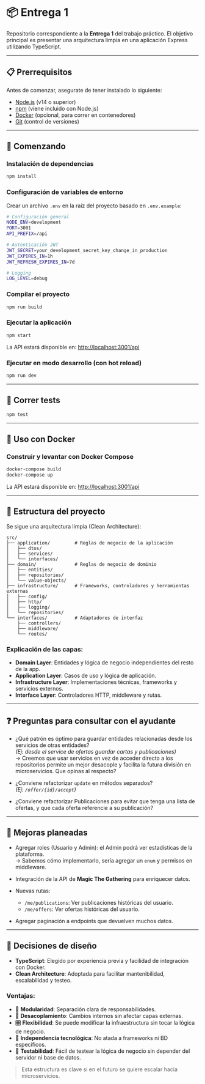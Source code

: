 
# 📦 Entrega 1

Repositorio correspondiente a la **Entrega 1** del trabajo práctico. El objetivo principal es presentar una arquitectura limpia en una aplicación Express utilizando TypeScript.

---

## 📋 Prerrequisitos

Antes de comenzar, asegurate de tener instalado lo siguiente:

- [Node.js](https://nodejs.org/) (v14 o superior)
- [npm](https://www.npmjs.com/) (viene incluido con Node.js)
- [Docker](https://www.docker.com/get-started) (opcional, para correr en contenedores)
- [Git](https://git-scm.com/) (control de versiones)

---

## 🚀 Comenzando

### Instalación de dependencias

```bash
npm install
```

### Configuración de variables de entorno

Crear un archivo `.env` en la raíz del proyecto basado en `.env.example`:

```bash
# Configuración general
NODE_ENV=development
PORT=3001
API_PREFIX=/api

# Autenticación JWT
JWT_SECRET=your_development_secret_key_change_in_production
JWT_EXPIRES_IN=1h
JWT_REFRESH_EXPIRES_IN=7d

# Logging
LOG_LEVEL=debug
```

### Compilar el proyecto

```bash
npm run build
```

### Ejecutar la aplicación

```bash
npm start
```

La API estará disponible en: [http://localhost:3001/api](http://localhost:3001/api)

### Ejecutar en modo desarrollo (con hot reload)

```bash
npm run dev
```

---

## 🧪 Correr tests

```bash
npm test
```

---

## 🐳 Uso con Docker

### Construir y levantar con Docker Compose

```bash
docker-compose build
docker-compose up
```

La API estará disponible en: [http://localhost:3001/api](http://localhost:3001/api)

---

## 📁 Estructura del proyecto

Se sigue una arquitectura limpia (Clean Architecture):

```
src/
├── application/         # Reglas de negocio de la aplicación
│   ├── dtos/            
│   ├── services/        
│   └── interfaces/      
├── domain/              # Reglas de negocio de dominio
│   ├── entities/        
│   ├── repositories/    
│   └── value-objects/   
├── infrastructure/      # Frameworks, controladores y herramientas externas
│   ├── config/          
│   ├── http/            
│   ├── logging/         
│   └── repositories/    
└── interfaces/          # Adaptadores de interfaz
    ├── controllers/     
    ├── middleware/      
    └── routes/          
```

### Explicación de las capas:

- **Domain Layer**: Entidades y lógica de negocio independientes del resto de la app.
- **Application Layer**: Casos de uso y lógica de aplicación.
- **Infrastructure Layer**: Implementaciones técnicas, frameworks y servicios externos.
- **Interface Layer**: Controladores HTTP, middleware y rutas.

---

## ❓ Preguntas para consultar con el ayudante

- ¿Qué patrón es óptimo para guardar entidades relacionadas desde los servicios de otras entidades?  
  _(Ej: desde el service de ofertas guardar cartas y publicaciones)_  
  → Creemos que usar servicios en vez de acceder directo a los repositorios permite un mejor desacople y facilita la futura división en microservicios. Que opinas al respecto?

- ¿Conviene refactorizar `update` en métodos separados?  
  _(Ej: `/offer/{id}/accept`)_

- ¿Conviene refactorizar Publicaciones para evitar que tenga una lista de ofertas, y que cada oferta referencie a su publicación?

---

## 🔧 Mejoras planeadas

- Agregar roles (Usuario y Admin): el Admin podrá ver estadísticas de la plataforma.  
  → Sabemos cómo implementarlo, sería agregar un `enum` y permisos en middleware.



- Integración de la API de **Magic The Gathering** para enriquecer datos.

- Nuevas rutas:
  - `/me/publications`: Ver publicaciones históricas del usuario.
  - `/me/offers`: Ver ofertas históricas del usuario.

- Agregar paginación a endpoints que devuelven muchos datos.

---

## 🧠 Decisiones de diseño

- **TypeScript**: Elegido por experiencia previa y facilidad de integración con Docker.
- **Clean Architecture**: Adoptada para facilitar mantenibilidad, escalabilidad y testeo.

### Ventajas:

- 🔁 **Modularidad**: Separación clara de responsabilidades.
- 🔧 **Desacoplamiento**: Cambios internos sin afectar capas externas.
- 🎛️ **Flexibilidad**: Se puede modificar la infraestructura sin tocar la lógica de negocio.
- 🔌 **Independencia tecnológica**: No atada a frameworks ni BD específicos.
- 🧪 **Testabilidad**: Fácil de testear la lógica de negocio sin depender del servidor ni base de datos.

> Esta estructura es clave si en el futuro se quiere escalar hacia microservicios.

